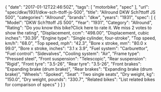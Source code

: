 {
    "date": "2017-01-12T22:46:50Z",
    "tags": [
        "motorbike",
        "spec"
    ],
    "url": "spec\/dkw\/1931\/dkw-sch-ttoff-js-500",
    "title": "Allround DKW Sch?ttoff JS 500",
    "categories": "Allround",
    "brands": "dkw",
    "years": "1931",
    "spec": [
        {
            "Model": "DKW Sch?ttoff JS 500",
            "Year": "1931",
            "Category": "Allround",
            "Rating": "Do you know this bike?Click here to rate it. We miss 2 votes to show the rating",
            "Displacement, ccm": "498.00",
            "Displacement, cubic inches": "30.39",
            "Engine type": "Single cylinder, four-stroke",
            "Top speed, km\/h": "68.0",
            "Top speed, mph": "42.3",
            "Bore x stroke, mm": "80.0 x 99.0",
            "Bore x stroke, inches": "3.1 x 3.9",
            "Fuel system": "Carburettor",
            "Fuel control": "Sidevalves",
            "Cooling system": "Air",
            "Frame type": "Pressed steel",
            "Front suspension": "Telescopic",
            "Rear suspension": "Rigid",
            "Front tyre": "3.5-26",
            "Rear tyre": "3.5-26",
            "Front brakes": "Expanding brake (drum brake)",
            "Rear brakes": "Expanding brake (drum brake)",
            "Wheels": "Spoked",
            "Seat": "Two single seats",
            "Dry weight, kg": "150.0",
            "Dry weight, pounds": "330.7",
            "Related bikes": "List related bikes for comparison of specs"
        }
    ]
}